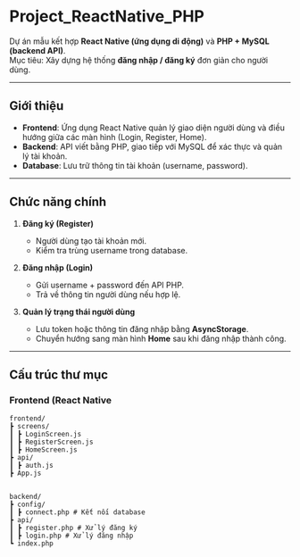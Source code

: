 # Project_ReactNative_PHP

Dự án mẫu kết hợp **React Native (ứng dụng di động)** và **PHP + MySQL (backend API)**.  
Mục tiêu: Xây dựng hệ thống **đăng nhập / đăng ký** đơn giản cho người dùng.

---

## Giới thiệu
- **Frontend**: Ứng dụng React Native quản lý giao diện người dùng và điều hướng giữa các màn hình (Login, Register, Home).  
- **Backend**: API viết bằng PHP, giao tiếp với MySQL để xác thực và quản lý tài khoản.  
- **Database**: Lưu trữ thông tin tài khoản (username, password).  

---

## Chức năng chính
1. **Đăng ký (Register)**  
   - Người dùng tạo tài khoản mới.  
   - Kiểm tra trùng username trong database.  

2. **Đăng nhập (Login)**  
   - Gửi username + password đến API PHP.  
   - Trả về thông tin người dùng nếu hợp lệ.  

3. **Quản lý trạng thái người dùng**  
   - Lưu token hoặc thông tin đăng nhập bằng **AsyncStorage**.  
   - Chuyển hướng sang màn hình **Home** sau khi đăng nhập thành công.  

---

## Cấu trúc thư mục

### Frontend (React Native

    frontend/
    ┣ screens/
    ┃ ┣ LoginScreen.js
    ┃ ┣ RegisterScreen.js
    ┃ ┣ HomeScreen.js
    ┣ api/
    ┃ ┣ auth.js
    ┣ App.js


    backend/
    ┣ config/
    ┃ ┣ connect.php # Kết nối database
    ┣ api/
    ┃ ┣ register.php # Xử lý đăng ký
    ┃ ┣ login.php # Xử lý đăng nhập
    ┗ index.php
